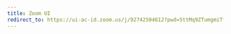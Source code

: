```yaml
---
title: Zoom UI
redirect_to: https://ui-ac-id.zoom.us/j/92742504612?pwd=5ttMq9ZTumgmiTfybClfq44NDjlPr7.1
---
```

